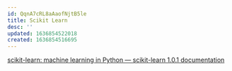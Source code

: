 ```yaml
---
id: QqnA7cRL8aAaofNjtB5le
title: Scikit Learn
desc: ''
updated: 1636854522018
created: 1636854516695
---
```


[scikit-learn: machine learning in Python — scikit-learn 1.0.1 documentation](https://scikit-learn.org/stable/)